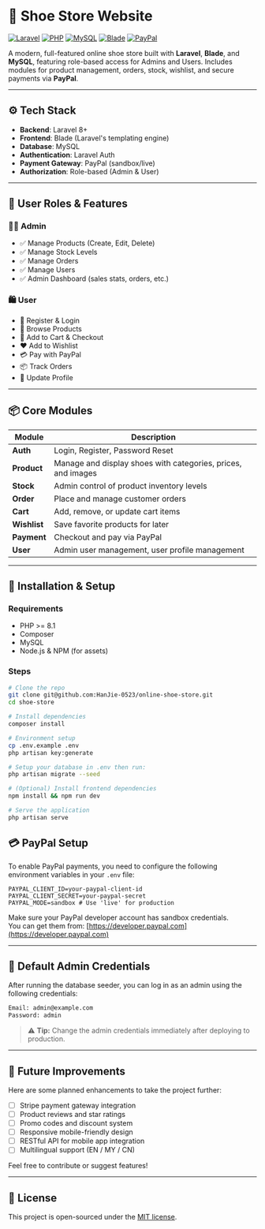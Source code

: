 # 👟 Shoe Store Website

[![Laravel](https://img.shields.io/badge/Laravel-8.x-red.svg)](https://laravel.com/)
[![PHP](https://img.shields.io/badge/PHP-%3E=8.1-blue.svg)](https://www.php.net/)
[![MySQL](https://img.shields.io/badge/Database-MySQL-blue.svg)](https://www.mysql.com/)
[![Blade](https://img.shields.io/badge/View-Blade-orange.svg)](https://laravel.com/docs/blade)
[![PayPal](https://img.shields.io/badge/Payments-PayPal-green.svg)](https://paypal.com/)

A modern, full-featured online shoe store built with **Laravel**, **Blade**, and **MySQL**, featuring role-based access for Admins and Users. Includes modules for product management, orders, stock, wishlist, and secure payments via **PayPal**.

---

## ⚙️ Tech Stack

- **Backend**: Laravel 8+
- **Frontend**: Blade (Laravel's templating engine)
- **Database**: MySQL
- **Authentication**: Laravel Auth
- **Payment Gateway**: PayPal (sandbox/live)
- **Authorization**: Role-based (Admin & User)

---

## 👥 User Roles & Features

### 🧑‍💼 Admin

- ✅ Manage Products (Create, Edit, Delete)
- ✅ Manage Stock Levels
- ✅ Manage Orders
- ✅ Manage Users
- ✅ Admin Dashboard (sales stats, orders, etc.)

### 🛍️ User

- 🔐 Register & Login
- 👟 Browse Products
- 🛒 Add to Cart & Checkout
- ❤️ Add to Wishlist
- 💳 Pay with PayPal
- 📦 Track Orders
- 🙍 Update Profile

---

## 📦 Core Modules

| Module        | Description                                                               |
|---------------|---------------------------------------------------------------------------|
| **Auth**      | Login, Register, Password Reset                                           |
| **Product**   | Manage and display shoes with categories, prices, and images              |
| **Stock**     | Admin control of product inventory levels                                 |
| **Order**     | Place and manage customer orders                                          |
| **Cart**      | Add, remove, or update cart items                                         |
| **Wishlist**  | Save favorite products for later                                          |
| **Payment**   | Checkout and pay via PayPal                                               |
| **User**      | Admin user management, user profile management                            |

---

## 🚀 Installation & Setup

### Requirements

- PHP >= 8.1
- Composer
- MySQL
- Node.js & NPM (for assets)

### Steps

```bash
# Clone the repo
git clone git@github.com:HanJie-0523/online-shoe-store.git
cd shoe-store

# Install dependencies
composer install

# Environment setup
cp .env.example .env
php artisan key:generate

# Setup your database in .env then run:
php artisan migrate --seed

# (Optional) Install frontend dependencies
npm install && npm run dev

# Serve the application
php artisan serve
```

## 💳 PayPal Setup

To enable PayPal payments, you need to configure the following environment variables in your `.env` file:

```env
PAYPAL_CLIENT_ID=your-paypal-client-id
PAYPAL_CLIENT_SECRET=your-paypal-secret
PAYPAL_MODE=sandbox # Use 'live' for production
```

Make sure your PayPal developer account has sandbox credentials.  
You can get them from: [https://developer.paypal.com](https://developer.paypal.com)

---

## 🔐 Default Admin Credentials

After running the database seeder, you can log in as an admin using the following credentials:

```bash
Email: admin@example.com  
Password: admin
```

> ⚠️ **Tip:** Change the admin credentials immediately after deploying to production.

---

## 🚧 Future Improvements

Here are some planned enhancements to take the project further:

- [ ] Stripe payment gateway integration  
- [ ] Product reviews and star ratings  
- [ ] Promo codes and discount system  
- [ ] Responsive mobile-friendly design  
- [ ] RESTful API for mobile app integration  
- [ ] Multilingual support (EN / MY / CN)  

Feel free to contribute or suggest features!

---

## 📄 License

This project is open-sourced under the [MIT license](https://opensource.org/licenses/MIT).
